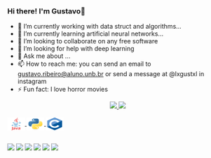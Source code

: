 ### Hi there! I'm Gustavo👋
- 🔭 I’m currently working with data struct and algorithms...
- 🌱 I’m currently learning artificial neural networks...
- 👯 I’m looking to collaborate on any free software
- 🤔 I’m looking for help with deep learning
- 💬 Ask me about ...
- 📫 How to reach me: you can send an email to gustavo.ribeiro@aluno.unb.br or send a message at @lxgustxl in instagram
- ⚡ Fun fact: I love horror movies

<div align="center">
  <a href="https://github.com/gustavomartins-github">
  <img height="180em" src="https://github-readme-stats.vercel.app/api?username=gustavomartins-github&show_icons=true&theme=dark&include_all_commits=true&count_private=true"/>
  <img height="180em" src="https://github-readme-stats.vercel.app/api/top-langs/?username=gustavomartins-github&layout=compact&langs_count=7&theme=dark"/>
</div>

 <div style="display: inline_block"><br>
  <img align="center" alt="Gust-Java" height="30" width="40" src="https://github.com/devicons/devicon/blob/master/icons/java/java-original-wordmark.svg">
  <img align="center" alt="Gust-Python" height="30" width="40" src="https://raw.githubusercontent.com/devicons/devicon/master/icons/python/python-original.svg">
  <img align="center" alt="Gust-C" height="30" width="40" src="https://github.com/devicons/devicon/blob/master/icons/c/c-original.svg">
</div>
  
  ##
  
<div> 
  <a href="https://www.youtube.com/gustavomarti007" target="_blank"><img src="https://img.shields.io/badge/YouTube-FF0000?style=for-the-badge&logo=youtube&logoColor=white" target="_blank"></a>
  <a href="https://instagram.com/lxgustxl/" target="_blank"><img src="https://img.shields.io/badge/-Instagram-%23E4405F?style=for-the-badge&logo=instagram&logoColor=white" target="_blank"></a>
 	<a href="https://www.twitch.tv/lxgustxl" target="_blank"><img src="https://img.shields.io/badge/Twitch-9146FF?style=for-the-badge&logo=twitch&logoColor=white" target="_blank"></a>
 <a href="https://discord.gg/WMGKsYRW" target="_blank"><img src="https://img.shields.io/badge/Discord-7289DA?style=for-the-badge&logo=discord&logoColor=white" target="_blank"></a> 
  <a href = "mailto:gustavomarti007@gmail.com"><img src="https://img.shields.io/badge/-Gmail-%23333?style=for-the-badge&logo=gmail&logoColor=white" target="_blank"></a>
  <a href="https://www.linkedin.com/in/gustavo-martins-089a14201/" target="_blank"><img src="https://img.shields.io/badge/-LinkedIn-%230077B5?style=for-the-badge&logo=linkedin&logoColor=white" target="_blank"></a> 
</div>
